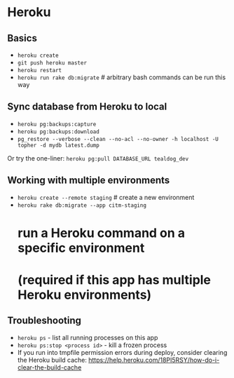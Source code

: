 # Heroku


## Basics

- `heroku create`
- `git push heroku master`
- `heroku restart`
- `heroku run rake db:migrate` # arbitrary bash commands can be run this way


## Sync database from Heroku to local

- `heroku pg:backups:capture`
- `heroku pg:backups:download`
- `pg_restore --verbose --clean --no-acl --no-owner -h localhost -U topher -d mydb latest.dump`

Or try the one-liner: `heroku pg:pull DATABASE_URL tealdog_dev`


## Working with multiple environments

- `heroku create --remote staging` # create a new environment
- `heroku rake db:migrate --app citm-staging`
  # run a Heroku command on a specific environment
  # (required if this app has multiple Heroku environments)


## Troubleshooting

- `heroku ps` - list all running processes on this app
- `heroku ps:stop <process id>` - kill a frozen process
- If you run into tmpfile permission errors during deploy, consider clearing the Heroku build cache: https://help.heroku.com/18PI5RSY/how-do-i-clear-the-build-cache
